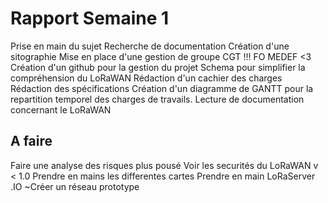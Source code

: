 # Rapport Semaine 1

Prise en main du sujet 
Recherche de documentation
Création d'une sitographie
Mise en place d'une gestion de groupe 
 CGT !!!
 FO
 MEDEF <3 
Création d'un github pour la gestion du projet
Schema pour simplifier la compréhension du LoRaWAN
Rédaction d'un cachier des charges 
Rédaction des spécifications
Création d'un diagramme de GANTT pour la repartition temporel des charges de travails.
Lecture de documentation concernant le LoRaWAN 

## A faire
Faire une analyse des risques plus pousé
Voir les securités du LoRaWAN v < 1.0
Prendre en mains les differentes cartes
Prendre en main LoRaServer .IO 
~Créer un réseau prototype

